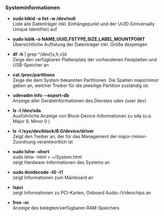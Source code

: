 ### Systeminformationen

* **sudo blkid -o list -w /dev/null**  
  Liste alle Datenträger inkl. Einhängepunkt und der UUID \(Universally Unique Identifier\) auf

* **sudo lsblk -o NAME,UUID,FSTYPE,SIZE,LABEL,MOUNTPOINT**  
  Übersichtliche Auflistung der Datenträger inkl. Größe desjenigen

* **df -h** \| grep ^/dev/\[s,h,v\]d  
  Zeige den verfügbaren Plattenplatz der vorhandenen Festplatten und USB-Speicher an

* **cat /proc/partitions**  
  Zeige die dem System bekannten Partitionen. Die Spalten major/minor geben an, welcher Treiber für die jeweilige Partition zuständig ist.

* **udevadm info --export-db**  
  Anzeige aller GeräteInformationen des Dienstes udev \(user dev\)

* **ls -l /dev/sda**  
  Ausführliche Anzeige von Block-Device-Informationen zu sda \(u.a. Major 8, Minor 0 \)

* **ls -l /sys/dev/block/8\:0/device/driver**  
  Zeigt den Treiber an, der für das Management der major-/minor-Zuordnung verantwortlich ist

* **sudo lshw -short**  
  sudo lshw -html &gt; ~/System.html  
  zeigt Hardware-Informationen des Systems an

* **sudo dmidecode -t0 -t1**  
  zeigt Informationen zum Mainboard an

* **lspci**  
  zeigt Informationen zu PCI-Karten, Onboard Audio-/Videochips an

* **free -m**  
  Anzeige des belegten/verfügbaren RAM-Speichers



